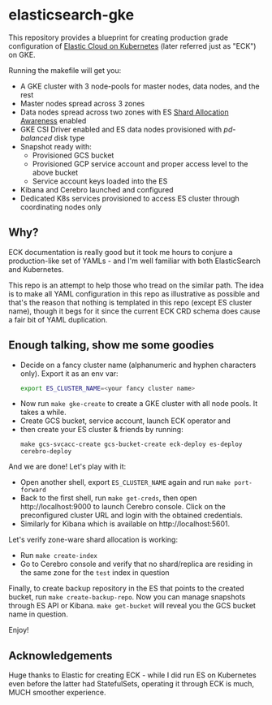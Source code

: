 # elasticsearch-gke

This repository provides a blueprint for creating production grade configuration of
[Elastic Cloud on Kubernetes](https://www.elastic.co/guide/en/cloud-on-k8s)
(later referred just as "ECK") on GKE.

Running the makefile will get you:
* A GKE cluster with 3 node-pools for master nodes, data nodes, and the rest
* Master nodes spread across 3 zones
* Data nodes spread across two zones with ES
 [Shard Allocation Awareness](https://www.elastic.co/guide/en/elasticsearch/reference/current/allocation-awareness.html#allocation-awareness)
  enabled
* GKE CSI Driver enabled and ES data nodes provisioned with *pd-balanced* disk type
* Snapshot ready with:
  * Provisioned GCS bucket
  * Provisioned GCP service account and proper access level to the above bucket
  * Service account keys loaded into the ES
* Kibana and Cerebro launched and configured
* Dedicated K8s services provisioned to access ES cluster through coordinating nodes only

## Why?
ECK documentation is really good but it took me hours to conjure a production-like set of
YAMLs - and I'm well familiar with both ElasticSearch and Kubernetes.

This repo is an attempt to help those who tread on the similar path. The idea is to make
all YAML configuration in this repo as illustrative as possible and that's the reason
that nothing is templated in this repo (except ES cluster name), though it begs for it
since the current ECK CRD schema does cause a fair bit of YAML duplication.

## Enough talking, show me some goodies
* Decide on a fancy cluster name (alphanumeric and hyphen characters only).
  Export it as an env var:
  ```bash
  export ES_CLUSTER_NAME=<your fancy cluster name>
  ```
* Now run `make gke-create` to create a GKE cluster with all node pools. It takes a while.
* Create GCS bucket, service account, launch ECK operator and
* then create your ES cluster & friends by running:
  ```console
  make gcs-svcacc-create gcs-bucket-create eck-deploy es-deploy cerebro-deploy
  ```

And we are done! Let's play with it:
* Open another shell, export `ES_CLUSTER_NAME` again and run `make port-forward`
* Back to the first shell, run `make get-creds`, then open http://localhost:9000 to launch
  Cerebro console. Click on the preconfigured cluster URL and login with the obtained credentials.
* Similarly for Kibana which is available on http://localhost:5601.

Let's verify zone-ware shard allocation is working:
* Run `make create-index`
* Go to Cerebro console and verify that no shard/replica are residing in the same zone for
  the `test` index in question

Finally, to create backup repository in the ES that points to the created bucket, run
`make create-backup-repo`. Now you can manage snapshots through ES API or Kibana.
`make get-bucket` will reveal you the GCS bucket name in question.

Enjoy!

## Acknowledgements
Huge thanks to Elastic for creating ECK - while I did run ES on Kubernetes even before
the latter had StatefulSets, operating it through ECK is much, MUCH smoother experience.
